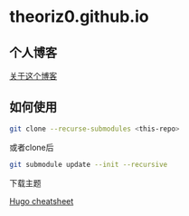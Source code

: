 # theoriz0.github.io

## 个人博客

[关于这个博客](https://theoriz0.github.io/posts/my-first-post/)

## 如何使用

```bash
git clone --recurse-submodules <this-repo>
```

或者clone后

```bash
git submodule update --init --recursive
```

下载主题

[Hugo cheatsheet](https://https://theoriz0.github.io/posts/my-hugo-cheatsheet/)